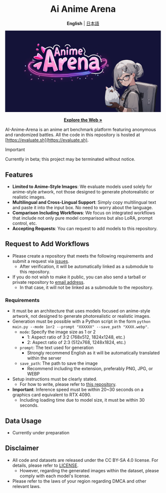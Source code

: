 <div align="center">
<h1>Ai Anime Arena</h1>

**English** | [日本語](Docs/README_ja.md)

[![Logo](Docs/ogp.png)](https://evaluate.sh)

<a href="https://evaluate.sh" rel="dofollow"><strong>Explore the Web »</strong></a>
</div>

AI-Anime-Arena is an anime art benchmark platform featuring anonymous and randomized battles. All the code in this repository is hosted at [https://evaluate.sh](https://evaluate.sh).

> [!IMPORTANT]
> Currently in beta; this project may be terminated without notice.


## Features
- **Limited to Anime-Style Images**: We evaluate models used solely for anime-style artwork, not those designed to generate photorealistic or realistic images.
- **Multilingual and Cross-Lingual Support**: Simply copy multilingual text and paste it into the input box. No need to worry about the language.
- **Comparison Including Workflows**: We focus on integrated workflows that include not only pure model comparisons but also LoRA, prompt control, etc.
- **Accepting Requests**: You can request to add models to this repository.

## Request to Add Workflows
- Please create a repository that meets the following requirements and submit a request via [issues](https://github.com/S-Tubasa/AI-Anime-Arena/issues).
  - After verification, it will be automatically linked as a submodule to this repository.
- If you do not wish to make it public, you can also send a tarball or private repository to [email address]().
  - In that case, it will not be linked as a submodule to the repository.

### Requirements
- It must be an architecture that uses models focused on anime-style artwork, not designed to generate photorealistic or realistic images.
- Generation must be possible with a Python script in the form `python main.py --mode 1or2 --prompt "XXXXXX" --save_path "XXXX.webp"`.
  - `mode`: Specify the image size as 1 or 2
    - 1: Aspect ratio of 3:2 (768x512, 1824x1248, etc.)
    - 2: Aspect ratio of 2:3 (512x768, 1248x1824, etc.)
  - `prompt`: The text used for generation
    - Strongly recommend English as it will be automatically translated within the server
  - `save_path`: The path to save the image
    - Recommend including the extension, preferably PNG, JPG, or WEBP
- Setup instructions must be clearly stated.
  - For how to write, please refer to [this repository](https://github.com/S-Tubasa/Animagine_XL_3_1_Basic).
- **Important**: Inference speed must be within 20~30 seconds on a graphics card equivalent to RTX 4090.
  - Including loading time due to model size, it must be within 30 seconds.

## Data Usage
- Currently under preparation

## Disclaimer

- All code and datasets are released under the CC BY-SA 4.0 license. For details, please refer to [LICENSE](LICENSE).
  - However, regarding the generated images within the dataset, please comply with each model's license.
- Please refer to the laws of your region regarding DMCA and other relevant laws.
